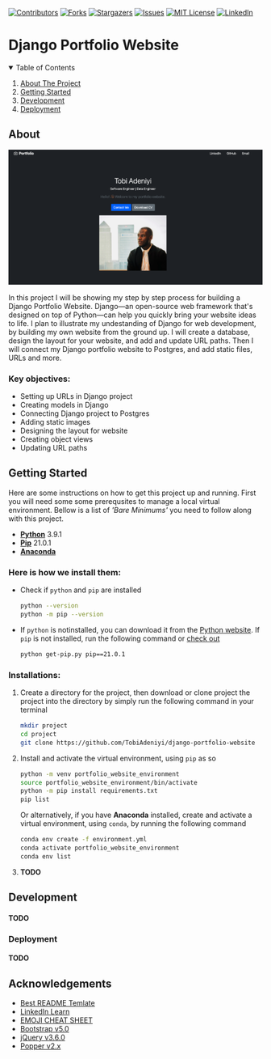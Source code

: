 [![Contributors][contributors-shield]][contributors-url]
[![Forks][forks-shield]][forks-url]
[![Stargazers][stars-shield]][stars-url]
[![Issues][issues-shield]][issues-url]
[![MIT License][license-shield]][license-url]
[![LinkedIn][linkedin-shield]][linkedin-url]

<!-- PROJECT TITLE AND LOGO -->

# Django Portfolio Website

<!-- TABLE OF CONTENTS -->
<details open="open">
  <summary>Table of Contents</summary>
  <ol>
    <li><a href="#about-the-project">About The Project</a></li>
    <li><a href="#getting-started">Getting Started</a></li>
    <li><a href="#development">Development</a></li>
    <li><a href="#deployment">Deployment</a></li>
  </ol>
</details>

<!-- ABOUT THE PROJECT -->

## About

[![Product Name Screen Shot][website-screenshot]][website-url]

In this project I will be showing my step by step process for building a Django Portfolio Website. Django—an open-source web framework that's designed on top of Python—can help you quickly bring your website ideas to life. I plan to illustrate my undestanding of Django for web development, by building my own website from the ground up. I will create a database, design the layout for your website, and add and update URL paths. Then I will connect my Django portfolio website to Postgres, and add static files, URLs and more.

<!-- KEY OBJECTIVES -->

### Key objectives:

- Setting up URLs in Django project
- Creating models in Django
- Connecting Django project to Postgres
- Adding static images
- Designing the layout for website
- Creating object views
- Updating URL paths

<!-- GETTING STARTED -->

## Getting Started

Here are some instructions on how to get this project up and running. First you will need some some prerequsites to manage a local virtual environment. Bellow is a list of _'Bare Minimums'_ you need to follow along with this project.

- **[Python](https://www.python.org/downloads/)** 3.9.1
- **[Pip](https://pip.pypa.io/en/stable/installing/)** 21.0.1
- **[Anaconda](https://www.anaconda.com/products/individual)**

### Here is how we install them:

- Check if `python` and `pip` are installed

  ```sh
  python --version
  python -m pip --version
  ```

- If `python` is notinstalled, you can download it from the [Python website](https://www.python.org/downloads/). If `pip` is not installed, run the following command or [check out](https://pip.pypa.io/en/stable/installing/)

  ```sh
  python get-pip.py pip==21.0.1
  ```

### Installations:

1. Create a directory for the project, then download or clone project the project into the directory by simply run the following command in your terminal

   ```sh
   mkdir project
   cd project
   git clone https://github.com/TobiAdeniyi/django-portfolio-website
   ```

2. Install and activate the virtual environment, using `pip` as so

   ```sh
   python -m venv portfolio_website_environment
   source portfolio_website_environment/bin/activate
   python -m pip install requirements.txt
   pip list
   ```

   Or alternatively, if you have **Anaconda** installed, create and activate a virtual environment, using `conda`, by running the following command

   ```sh
   conda env create -f environment.yml
   conda activate portfolio_website_environment
   conda env list
   ```

3. **TODO**

<!-- DEVELOPMENT -->

## Development

#### TODO

<!-- DEPLOYMENT -->

### Deployment

#### TODO

<!-- ACKNOWLEDGEMENTS -->

## Acknowledgements

- [Best README Temlate](https://www.webpagefx.com/tools/emoji-cheat-sheet)
- [LinkedIn Learn](https://www.linkedin.com/learning/building-a-personal-portfolio-with-django/starting-a-new-project-in-django?contextUrn=urn%3Ali%3AlyndaLearningPath%3A5d546c44498e876bef6651ba)
- [EMOJI CHEAT SHEET](https://www.webfx.com/tools/emoji-cheat-sheet/)
- [Bootstrap v5.0](https://getbootstrap.com/docs/5.0/getting-started/download/)
- [jQuery v3.6.0](https://jquery.com/download/)
- [Popper v2.x](https://popper.js.org/docs/v2/)

<!-- MARKDOWN LINKS & IMAGES -->
<!-- https://www.markdownguide.org/basic-syntax/#reference-style-links -->

[contributors-shield]: https://img.shields.io/github/contributors/TobiAdeniyi/django-portfolio-website.svg?style=for-the-badge
[contributors-url]: https://github.com/TobiAdeniyi/django-portfolio-website/graphs/contributors
[forks-shield]: https://img.shields.io/github/forks/TobiAdeniyi/django-portfolio-website.svg?style=for-the-badge
[forks-url]: https://github.com/TobiAdeniyi/django-portfolio-website/network/members
[stars-shield]: https://img.shields.io/github/stars/TobiAdeniyi/django-portfolio-website.svg?style=for-the-badge
[stars-url]: https://github.com/TobiAdeniyi/django-portfolio-website/stargazers
[issues-shield]: https://img.shields.io/github/issues/TobiAdeniyi/django-portfolio-website.svg?style=for-the-badge
[issues-url]: https://github.com/TobiAdeniyi/django-portfolio-website/issues
[license-shield]: https://img.shields.io/github/license/TobiAdeniyi/django-portfolio-website?style=for-the-badge
[license-url]: https://github.com/TobiAdeniyi/django-portfolio-website/blob/main/LICENSE.md
[linkedin-shield]: https://img.shields.io/badge/-LinkedIn-black.svg?style=for-the-badge&logo=linkedin&colorB=555
[linkedin-url]: https://www.linkedin.com/in/tobiloba-adeniyi/
[website-screenshot]: images/projects/django_portfolio_website.png
[website-url]: https://git.heroku.com/tobi-django-portfolio-website.git
